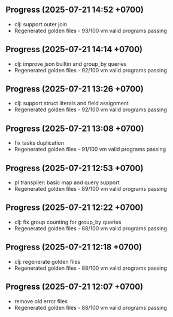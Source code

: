 ## Progress (2025-07-21 14:52 +0700)
- clj: support outer join
- Regenerated golden files - 93/100 vm valid programs passing

## Progress (2025-07-21 14:14 +0700)
- clj: improve json builtin and group_by queries
- Regenerated golden files - 92/100 vm valid programs passing

## Progress (2025-07-21 13:26 +0700)
- clj: support struct literals and field assignment
- Regenerated golden files - 92/100 vm valid programs passing

## Progress (2025-07-21 13:08 +0700)
- fix tasks duplication
- Regenerated golden files - 91/100 vm valid programs passing

## Progress (2025-07-21 12:53 +0700)
- pl transpiler: basic map and query support
- Regenerated golden files - 89/100 vm valid programs passing

## Progress (2025-07-21 12:22 +0700)
- clj: fix group counting for group_by queries
- Regenerated golden files - 88/100 vm valid programs passing

## Progress (2025-07-21 12:18 +0700)
- clj: regenerate golden files
- Regenerated golden files - 88/100 vm valid programs passing

## Progress (2025-07-21 12:07 +0700)
- remove old error files
- Regenerated golden files - 88/100 vm valid programs passing
